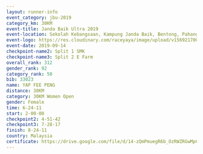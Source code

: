 ```yaml
---
layout: runner-info 
event_category: jbu-2019 
category_km: 30KM 
event-title: Janda Baik Ultra 2019  
event-location: Sekolah Kebangsaan, Kampung Janda Baik, Bentong, Pahang, Malaysia 
event-logo: https://res.cloudinary.com/raceyaya/image/upload/v1569217009/logo/janda-baik_vch1pc.jpg 
event-date: 2019-09-14 
checkpoint-name2: Split 1 SMK 
checkpoint-name3: Split 2 E Farm 
overall_rank: 312
gender_rank: 92
category_rank: 50
bib: 33023
name: YAP FEE PENG
distance: 30KM
category: 30KM Women Open
gender: Female
time: 6-24-11
start: 2-00-00
checkpoint2: 4-51-42
checkpoint3: 7-28-17
finish: 8-24-11
country: Malaysia
certificate: https://drive.google.com/file/d/14-zQmPmuegR6b_OzRWZRGwMpColR8fww/view?usp=sharing
---
```

